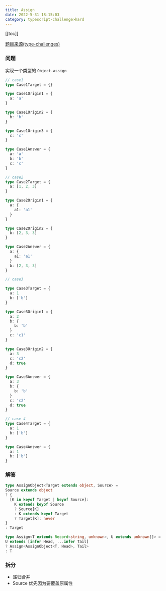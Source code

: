 ```yaml
---
title: Assign 
date: 2022-5-31 18:15:03
category: typescript-challenge>hard
---
```


[[toc]]

[题目来源(type-challenges)](https://github.com/type-challenges/type-challenges/blob/main/questions/09160-hard-assign/README.md)

### 问题

实现一个类型的 `Object.assign`

```typescript
// case1
type Case1Target = {}

type Case1Origin1 = {
  a: 'a'
}

type Case1Origin2 = {
  b: 'b'
}

type Case1Origin3 = {
  c: 'c'
}

type Case1Answer = {
  a: 'a'
  b: 'b'
  c: 'c'
}

// case2
type Case2Target = {
  a: [1, 2, 3]
}

type Case2Origin1 = {
  a: {
    a1: 'a1'
  }
}

type Case2Origin2 = {
  b: [2, 3, 3]
}

type Case2Answer = {
  a: {
    a1: 'a1'
  }
  b: [2, 3, 3]
}

// case3

type Case3Target = {
  a: 1
  b: ['b']
}

type Case3Origin1 = {
  a: 2
  b: {
    b: 'b'
  }
  c: 'c1'
}

type Case3Origin2 = {
  a: 3
  c: 'c2'
  d: true
}

type Case3Answer = {
  a: 3
  b: {
    b: 'b'
  }
  c: 'c2'
  d: true
}

// case 4
type Case4Target = {
  a: 1
  b: ['b']
}

type Case4Answer = {
  a: 1
  b: ['b']
}
```

### 解答

```typescript
type AssignObject<Target extends object, Source> = 
Source extends object
? {
  [K in keyof Target | keyof Source]: 
    K extends keyof Source 
    ? Source[K] 
    : K extends keyof Target 
    ? Target[K]: never
}
: Target

type Assign<T extends Record<string, unknown>, U extends unknown[]> = 
U extends [infer Head, ...infer Tail]
? Assign<AssignObject<T, Head>, Tail>
: T
```

### 拆分

- 递归合并
- Source 优先因为要覆盖原属性
